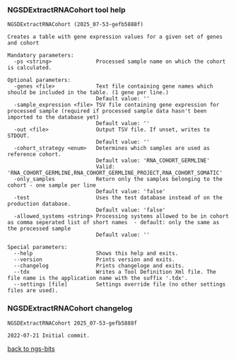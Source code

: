 ### NGSDExtractRNACohort tool help
	NGSDExtractRNACohort (2025_07-53-gefb5888f)
	
	Creates a table with gene expression values for a given set of genes and cohort
	
	Mandatory parameters:
	  -ps <string>              Processed sample name on which the cohort is calculated.
	
	Optional parameters:
	  -genes <file>             Text file containing gene names which should be included in the table. (1 gene per line.)
	                            Default value: ''
	  -sample_expression <file> TSV file containing gene expression for processed sample (required if processed sample data hasn't been imported to the database yet)
	                            Default value: ''
	  -out <file>               Output TSV file. If unset, writes to STDOUT.
	                            Default value: ''
	  -cohort_strategy <enum>   Determines which samples are used as reference cohort.
	                            Default value: 'RNA_COHORT_GERMLINE'
	                            Valid: 'RNA_COHORT_GERMLINE,RNA_COHORT_GERMLINE_PROJECT,RNA_COHORT_SOMATIC'
	  -only_samples             Return only the samples belonging to the cohort - one sample per line
	                            Default value: 'false'
	  -test                     Uses the test database instead of on the production database.
	                            Default value: 'false'
	  -allowed_systems <string> Processing systems allowed to be in cohort as comma seperated list of short names  - default: only the same as the processed sample
	                            Default value: ''
	
	Special parameters:
	  --help                    Shows this help and exits.
	  --version                 Prints version and exits.
	  --changelog               Prints changeloge and exits.
	  --tdx                     Writes a Tool Definition Xml file. The file name is the application name with the suffix '.tdx'.
	  --settings [file]         Settings override file (no other settings files are used).
	
### NGSDExtractRNACohort changelog
	NGSDExtractRNACohort 2025_07-53-gefb5888f
	
	2022-07-21 Initial commit.
[back to ngs-bits](https://github.com/imgag/ngs-bits)